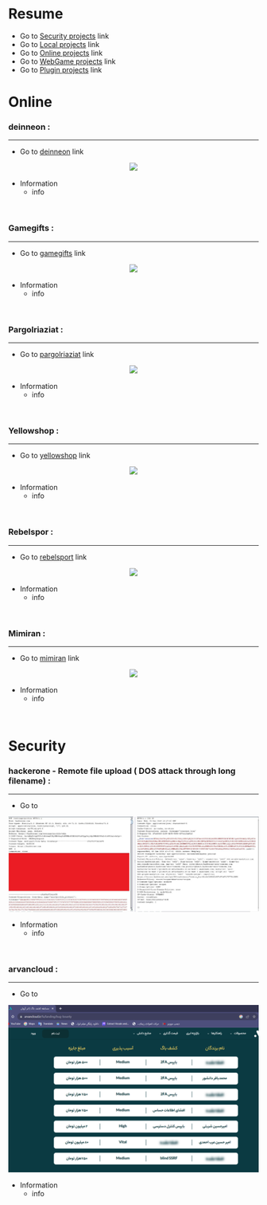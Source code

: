 # Resume

* Go to [Security projects](#security) link
* Go to [Local projects](https://#) link
* Go to [Online projects](#online) link
* Go to [WebGame projects](https://#) link
* Go to [Plugin projects](https://#) link

# Online

<h3>
  deinneon :
</h3>
  
___

* Go to [deinneon](https://www.deinneon.de) link
<div align="center">
<img src="https://github.com/amirdecoder/File/blob/main/Sample/deinneon.png"><img>
</div>

* Information
  * info

<br>

<h3>
  Gamegifts :
</h3>

___

* Go to [gamegifts](https://gamegifts.ir) link
<div align="center">
<img src="https://github.com/amirdecoder/File/blob/main/Sample/gamegifts.ir.png"><img>
</div>

* Information
  * info

<br>

<h3>
  Pargolriaziat :
</h3>
  
___

* Go to [pargolriaziat](https://pargolriaziat.com) link
<div align="center">
<img src="https://github.com/amirdecoder/File/blob/main/Sample/pargolriaziat.png"><img>
</div>

* Information
  * info

<br>

<h3>
  Yellowshop :
</h3>
  
___

* Go to [yellowshop](https://yellowshop.ir) link
<div align="center">
<img src="https://github.com/amirdecoder/File/blob/main/Sample/yellowshop.png"><img>
</div>

* Information
  * info

<br>

<h3>
  Rebelspor :
</h3>
  
___

* Go to [rebelsport](https://www.rebelsport.com.au) link
<div align="center">
<img src="https://github.com/amirdecoder/File/blob/main/Sample/rebelsport.png"><img>
</div>

* Information
  * info

<br>

<h3>
  Mimiran :
</h3>
  
___

* Go to [mimiran](https://mimiran.ir) link
<div align="center">
<img src="https://github.com/amirdecoder/File/blob/main/Sample/mimiran.png"><img>
</div>

* Information
  * info

<br>

# Security

<h3>
  hackerone - Remote file upload ( DOS attack through long filename) :
</h3>
  
___

* Go to 
<div align="center">
<img src="https://github.com/amirdecoder/File/blob/main/Sample/RFU%20hackerone.jpg"><img>
</div>

* Information
  * info

<br>

<h3>
  arvancloud :
</h3>

___

* Go to 
<div align="center">
<img src="https://github.com/amirdecoder/File/blob/main/Sample/Vital%20Arvan.png"><img>
</div>

* Information
  * info

<br>
